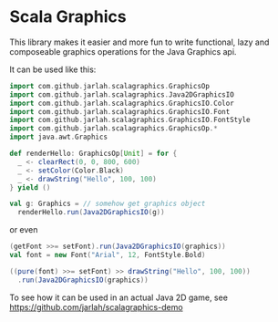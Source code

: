 # Scala Graphics

This library makes it easier and more fun to write functional, lazy and composeable graphics operations for the Java Graphics api.

It can be used like this:

```scala
import com.github.jarlah.scalagraphics.GraphicsOp
import com.github.jarlah.scalagraphics.Java2DGraphicsIO
import com.github.jarlah.scalagraphics.GraphicsIO.Color
import com.github.jarlah.scalagraphics.GraphicsIO.Font
import com.github.jarlah.scalagraphics.GraphicsIO.FontStyle
import com.github.jarlah.scalagraphics.GraphicsOp.*
import java.awt.Graphics

def renderHello: GraphicsOp[Unit] = for {
  _ <- clearRect(0, 0, 800, 600)
  _ <- setColor(Color.Black)
  _ <- drawString("Hello", 100, 100)
} yield ()

val g: Graphics = // somehow get graphics object
  renderHello.run(Java2DGraphicsIO(g))
```

or even

```scala
(getFont >>= setFont).run(Java2DGraphicsIO(graphics))
val font = new Font("Arial", 12, FontStyle.Bold)

((pure(font) >>= setFont) >> drawString("Hello", 100, 100))
  .run(Java2DGraphicsIO(graphics))
```

To see how it can be used in an actual Java 2D game, see https://github.com/jarlah/scalagraphics-demo
